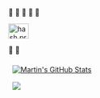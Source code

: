 :mushroom: :new_moon_with_face: :new_moon_with_face: :new_moon_with_face: :mushroom:

<a href="https://www.hackerrank.com/hieusmiths" target="_blank"><img align="center" src="https://cdn.cdnlogo.com/logos/h/58/hackerrank.svg" alt="hash.prog" height="30" width="40" /></a>  

:seedling: :evergreen_tree:

<a href="https://github.com/hieusmiths">
  <img align="center" style="margin:0.5rem" src="https://github-readme-stats.vercel.app/api?username=hieusmiths&show_icons=true&line_height=27&count_private=true&title_color=ffffff&text_color=c9cacc&icon_color=4AB097&bg_color=1A2B34" alt="Martin's GitHub Stats" />
</a>

<br />

<a href="https://github.com/hieusmiths">
  <img align="center" style="margin:0.5rem" src="https://github-readme-stats.vercel.app/api/top-langs/?username=hieusmiths&hide=html,css&title_color=ffffff&text_color=c9cacc&icon_color=4AB197&bg_color=1A2B34" />
</a>



<br>
<br>

